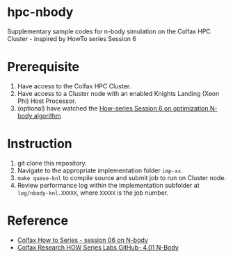 # hpc-nbody

Supplementary sample codes for n-body simulation on the Colfax HPC Cluster - inspired by HowTo series Session 6

# Prerequisite

1. Have access to the Colfax HPC Cluster.
2. Have access to a Cluster node with an enabled Knights Landing (Xeon Phi) Host Processor.
3. (optional) have watched the [How-series Session 6 on optimization N-body algorithm](https://colfaxresearch.com/how-series/#ses-06)

# Instruction

1. git clone this repository.
2. Navigate to the appropriate implementation folder `imp-xx`.
3. `make queue-knl` to compile source and submit job to run on Cluster node.
4. Review performance log within the implementation subfolder at `log/nbody-knl.XXXXX`, where `XXXXX` is the job number.

# Reference

- [Colfax How to Series - session 06 on N-body](https://colfaxresearch.com/how-series/#ses-06)
- [Colfax Research HOW Series Labs GitHub- 4.01 N-Body](https://github.com/ColfaxResearch/HOW-Series-Labs/tree/master/4/4.01-overview-nbody)
